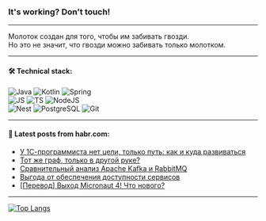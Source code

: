 ### It's working? Don't touch!

---
Молоток создан для того, чтобы им забивать гвозди. <br>
Но это не значит, что гвозди можно забивать только молотком.

---

#### 🛠️ Technical stack:

![Java](https://img.shields.io/badge/Java-informational?logo=Oracle&style=flat&logoColor=white&color=FF4500)
![Kotlin](https://img.shields.io/badge/Kotlin-informational?logo=Kotlin&style=flat&logoColor=white&color=774D97)
![Spring](https://img.shields.io/badge/SpringBoot-informational?logo=SpringBoot&style=flat&logoColor=white&color=6DB33F) <br>
![JS](https://img.shields.io/badge/JS-informational?logo=javaScript&style=flat&logoColor=black&color=F7Df1E)
![TS](https://img.shields.io/badge/TypeScript-informational?logo=typeScript&style=flat&logoColor=black&color=0667A8)
![NodeJS](https://img.shields.io/badge/NodeJS-informational?logo=node.js&style=flat&logoColor=white&color=70A760) <br>
![Nest](https://img.shields.io/badge/NestJS-informational?logo=NestJS&style=flat&logoColor=white&color=E0234E)
![PostgreSQL](https://img.shields.io/badge/PostgreSQL-informational?logo=PostgreSQL&style=flat&logoColor=white&color=DAA520)
![Git](https://img.shields.io/badge/Git-informational?logo=git&style=flat&logoColor=white&color=778899)

___

#### 💬 Latest posts from habr.com:

<!-- BLOG-POST-LIST:START -->
- [У 1С-программиста нет цели, только путь: как и куда развиваться](https://habr.com/ru/companies/automacon/articles/750414/?utm_source=habrahabr&utm_medium=rss&utm_campaign=750414)
- [Тот же граф, только в другой руке?](https://habr.com/ru/companies/first/articles/748636/?utm_source=habrahabr&utm_medium=rss&utm_campaign=748636)
- [Сравнительный анализ Apache Kafka и RabbitMQ](https://habr.com/ru/companies/bft/articles/750298/?utm_source=habrahabr&utm_medium=rss&utm_campaign=750298)
- [Выгода от обеспечения доступности сервисов](https://habr.com/ru/companies/rtlabs/articles/749030/?utm_source=habrahabr&utm_medium=rss&utm_campaign=749030)
- [[Перевод] Выход Micronaut 4! Что нового?](https://habr.com/ru/companies/X5Tech/articles/750396/?utm_source=habrahabr&utm_medium=rss&utm_campaign=750396)
<!-- BLOG-POST-LIST:END -->

---
[![Top Langs](https://github-readme-stats-git-master-advtsetting-gmailcom.vercel.app/api/top-langs/?username=zloylis&langs_count=10&hide_title=false&title_color=e6edf3&size_weight=0.5&count_weight=0.5&layout=compact&hide_border=true&theme=dracula)](https://github.com/zloylis)

<!-- ![GitHub stats](https://github-readme-stats-git-master-advtsetting-gmailcom.vercel.app/api?username=zloylis&show_icons=true&hide_border=true&theme=dracula&hide_title=true&include_all_commits=true&count_private=true&hide=contribs&hide_rank=true) -->
